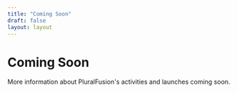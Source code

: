 ```yaml
---
title: "Coming Soon"
draft: false
layout: layout
---
```


# Coming Soon
More information about PluralFusion's activities and launches coming soon. 